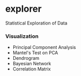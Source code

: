 # explorer
Statistical Exploration of Data 

### Visualization
* Principal Component Analysis
* Mantel's Test on PCA
* Dendrogram
* Bayesian Network
* Correlation Matrix
